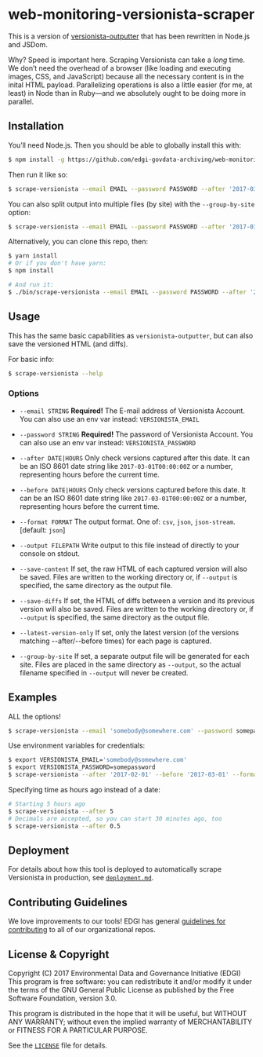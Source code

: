 # web-monitoring-versionista-scraper

This is a version of [versionista-outputter](https://github.com/edgi-govdata-archiving/versionista-outputter) that has been rewritten in Node.js and JSDom.

Why? Speed is important here. Scraping Versionista can take a *long* time. We don’t need the overhead of a browser (like loading and executing images, CSS, and JavaScript) because all the necessary content is in the inital HTML payload. Parallelizing operations is also a little easier (for me, at least) in Node than in Ruby—and we absolutely ought to be doing more in parallel.


## Installation

You’ll need Node.js. Then you should be able to globally install this with:

```sh
$ npm install -g https://github.com/edgi-govdata-archiving/web-monitoring-versionista-scraper.git
```

Then run it like so:

```sh
$ scrape-versionista --email EMAIL --password PASSWORD --after '2017-03-22' --format csv --output './scrape/versions.csv'
```

You can also split output into multiple files (by site) with the `--group-by-site` option:

```sh
$ scrape-versionista --email EMAIL --password PASSWORD --after '2017-03-22' --format csv --output './scrape/versions.csv' --group-by-site
```

Alternatively, you can clone this repo, then:

```sh
$ yarn install
# Or if you don't have yarn:
$ npm install

# And run it:
$ ./bin/scrape-versionista --email EMAIL --password PASSWORD --after '2017-03-22' --format csv --output './scrape/versions.csv'
```


## Usage

This has the same basic capabilities as `versionista-outputter`, but can also save the versioned HTML (and diffs).

For basic info:

```sh
$ scrape-versionista --help
```

### Options

- `--email STRING` **Required!** The E-mail address of Versionista Account. You can also use an env var instead: `VERSIONISTA_EMAIL`

- `--password STRING` **Required!** The password of Versionista Account. You can also use an env var instead: `VERSIONISTA_PASSWORD`

- `--after DATE|HOURS` Only check versions captured after this date. It can be an ISO 8601 date string like `2017-03-01T00:00:00Z` or a number, representing hours before the current time.

- `--before DATE|HOURS` Only check versions captured before this date. It can be an ISO 8601 date string like `2017-03-01T00:00:00Z` or a number, representing hours before the current time.

- `--format FORMAT` The output format. One of: `csv`, `json`, `json-stream`. [default: `json`]

- `--output FILEPATH` Write output to this file instead of directly to your console on stdout.

- `--save-content` If set, the raw HTML of each captured version will also be saved. Files are written to the working directory or, if `--output` is specified, the same directory as the output file.

- `--save-diffs` If set, the HTML of diffs between a version and its previous version will also be saved. Files are written to the working directory or, if `--output` is specified, the same directory as the output file.

- `--latest-version-only` If set, only the latest version (of the versions matching --after/--before times) for each page is captured.

- `--group-by-site` If set, a separate output file will be generated for each site. Files are placed in the same directory as `--output`, so the actual filename specified in `--output` will never be created.


## Examples

ALL the options!

```sh
$ scrape-versionista --email 'somebody@somewhere.com' --password somepassword --after '2017-02-01' --before '2017-03-01' --format csv --output './scrape/versions.csv' --save-content --save-diffs
```

Use environment variables for credentials:

```sh
$ export VERSIONISTA_EMAIL='somebody@somewhere.com'
$ export VERSIONISTA_PASSWORD=somepassword
$ scrape-versionista --after '2017-02-01' --before '2017-03-01' --format csv --output './scrape/versions.csv' --save-content --save-diffs
```

Specifying time as hours ago instead of a date:

```sh
# Starting 5 hours ago
$ scrape-versionista --after 5
# Decimals are accepted, so you can start 30 minutes ago, too
$ scrape-versionista --after 0.5
```


## Deployment

For details about how this tool is deployed to automatically scrape Versionista in production, see [`deployment.md`](deployment.md).


## Contributing Guidelines

We love improvements to our tools! EDGI has general [guidelines for contributing](https://github.com/edgi-govdata-archiving/overview/blob/master/CONTRIBUTING.md) to all of our organizational repos.


## License & Copyright

Copyright (C) 2017 Environmental Data and Governance Initiative (EDGI)
This program is free software: you can redistribute it and/or modify it under the terms of the GNU General Public License as published by the Free Software Foundation, version 3.0.

This program is distributed in the hope that it will be useful, but WITHOUT ANY WARRANTY; without even the implied warranty of MERCHANTABILITY or FITNESS FOR A PARTICULAR PURPOSE.

See the [`LICENSE`](https://github.com/edgi-govdata-archiving/web-monitoring-versionista-scraper/blob/master/LICENSE) file for details.
